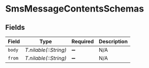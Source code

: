 # SmsMessageContentsSchemas


## Fields

| Field                 | Type                  | Required              | Description           |
| --------------------- | --------------------- | --------------------- | --------------------- |
| `body`                | *T.nilable(::String)* | :heavy_minus_sign:    | N/A                   |
| `from`                | *T.nilable(::String)* | :heavy_minus_sign:    | N/A                   |